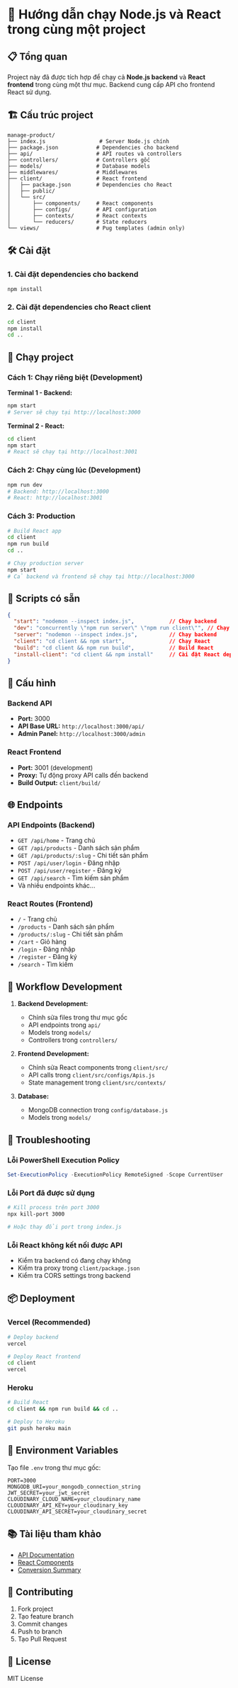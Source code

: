# 🚀 Hướng dẫn chạy Node.js và React trong cùng một project

## 📋 Tổng quan

Project này đã được tích hợp để chạy cả **Node.js backend** và **React frontend** trong cùng một thư mục. Backend cung cấp API cho frontend React sử dụng.

## 🏗️ Cấu trúc project

```
manage-product/
├── index.js                 # Server Node.js chính
├── package.json            # Dependencies cho backend
├── api/                    # API routes và controllers
├── controllers/            # Controllers gốc
├── models/                 # Database models
├── middlewares/            # Middlewares
├── client/                 # React frontend
│   ├── package.json        # Dependencies cho React
│   ├── public/
│   └── src/
│       ├── components/     # React components
│       ├── configs/        # API configuration
│       ├── contexts/       # React contexts
│       └── reducers/       # State reducers
└── views/                  # Pug templates (admin only)
```

## 🛠️ Cài đặt

### 1. Cài đặt dependencies cho backend
```bash
npm install
```

### 2. Cài đặt dependencies cho React client
```bash
cd client
npm install
cd ..
```

## 🚀 Chạy project

### Cách 1: Chạy riêng biệt (Development)

**Terminal 1 - Backend:**
```bash
npm start
# Server sẽ chạy tại http://localhost:3000
```

**Terminal 2 - React:**
```bash
cd client
npm start
# React sẽ chạy tại http://localhost:3001
```

### Cách 2: Chạy cùng lúc (Development)

```bash
npm run dev
# Backend: http://localhost:3000
# React: http://localhost:3001
```

### Cách 3: Production

```bash
# Build React app
cd client
npm run build
cd ..

# Chạy production server
npm start
# Cả backend và frontend sẽ chạy tại http://localhost:3000
```

## 📝 Scripts có sẵn

```json
{
  "start": "nodemon --inspect index.js",           // Chạy backend
  "dev": "concurrently \"npm run server\" \"npm run client\"", // Chạy cả 2
  "server": "nodemon --inspect index.js",          // Chạy backend
  "client": "cd client && npm start",              // Chạy React
  "build": "cd client && npm run build",           // Build React
  "install-client": "cd client && npm install"     // Cài đặt React dependencies
}
```

## 🔧 Cấu hình

### Backend API
- **Port:** 3000
- **API Base URL:** `http://localhost:3000/api/`
- **Admin Panel:** `http://localhost:3000/admin`

### React Frontend
- **Port:** 3001 (development)
- **Proxy:** Tự động proxy API calls đến backend
- **Build Output:** `client/build/`

## 🌐 Endpoints

### API Endpoints (Backend)
- `GET /api/home` - Trang chủ
- `GET /api/products` - Danh sách sản phẩm
- `GET /api/products/:slug` - Chi tiết sản phẩm
- `POST /api/user/login` - Đăng nhập
- `POST /api/user/register` - Đăng ký
- `GET /api/search` - Tìm kiếm sản phẩm
- Và nhiều endpoints khác...

### React Routes (Frontend)
- `/` - Trang chủ
- `/products` - Danh sách sản phẩm
- `/products/:slug` - Chi tiết sản phẩm
- `/cart` - Giỏ hàng
- `/login` - Đăng nhập
- `/register` - Đăng ký
- `/search` - Tìm kiếm

## 🔄 Workflow Development

1. **Backend Development:**
   - Chỉnh sửa files trong thư mục gốc
   - API endpoints trong `api/`
   - Models trong `models/`
   - Controllers trong `controllers/`

2. **Frontend Development:**
   - Chỉnh sửa React components trong `client/src/`
   - API calls trong `client/src/configs/Apis.js`
   - State management trong `client/src/contexts/`

3. **Database:**
   - MongoDB connection trong `config/database.js`
   - Models trong `models/`

## 🚨 Troubleshooting

### Lỗi PowerShell Execution Policy
```powershell
Set-ExecutionPolicy -ExecutionPolicy RemoteSigned -Scope CurrentUser
```

### Lỗi Port đã được sử dụng
```bash
# Kill process trên port 3000
npx kill-port 3000

# Hoặc thay đổi port trong index.js
```

### Lỗi React không kết nối được API
- Kiểm tra backend có đang chạy không
- Kiểm tra proxy trong `client/package.json`
- Kiểm tra CORS settings trong backend

## 📦 Deployment

### Vercel (Recommended)
```bash
# Deploy backend
vercel

# Deploy React frontend
cd client
vercel
```

### Heroku
```bash
# Build React
cd client && npm run build && cd ..

# Deploy to Heroku
git push heroku main
```

## 🔐 Environment Variables

Tạo file `.env` trong thư mục gốc:
```env
PORT=3000
MONGODB_URI=your_mongodb_connection_string
JWT_SECRET=your_jwt_secret
CLOUDINARY_CLOUD_NAME=your_cloudinary_name
CLOUDINARY_API_KEY=your_cloudinary_key
CLOUDINARY_API_SECRET=your_cloudinary_secret
```

## 📚 Tài liệu tham khảo

- [API Documentation](./API_README.md)
- [React Components](./REACT_COMPONENTS_README.md)
- [Conversion Summary](./CONVERSION_SUMMARY.md)

## 🤝 Contributing

1. Fork project
2. Tạo feature branch
3. Commit changes
4. Push to branch
5. Tạo Pull Request

## 📄 License

MIT License
